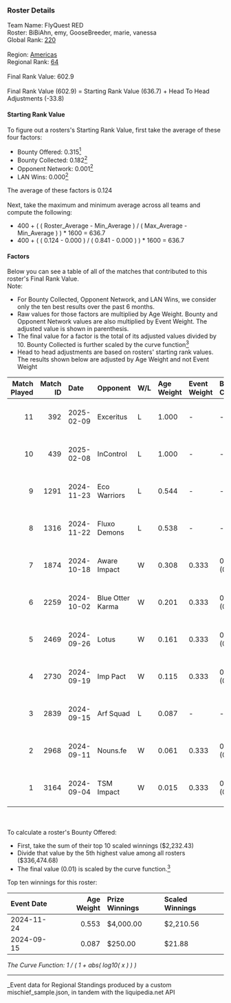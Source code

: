 ### Roster Details<br />
Team Name: FlyQuest RED<br />
Roster: BiBiAhn, emy, GooseBreeder, marie, vanessa<br />
Global Rank: [220](../../standings_global_2025_03_01.md)<br />
<br />
Region: [Americas]( ../../standings_americas_2025_03_01.md)<br />
Regional Rank: [64]( ../../standings_americas_2025_03_01.md)<br />
<br />
Final Rank Value:  602.9<br />
<br />
Final Rank Value (602.9) = Starting Rank Value (636.7) + Head To Head Adjustments (-33.8)<br />

#### Starting Rank Value<br />
To figure out a rosters's Starting Rank Value, first take the average of these four factors:<br />
- Bounty Offered: 0.315[<sup>1</sup>](#table2)
- Bounty Collected: 0.182[<sup>2</sup>](#table1)
- Opponent Network: 0.001[<sup>2</sup>](#table1)
- LAN Wins: 0.000[<sup>2</sup>](#table1)

The average of these factors is 0.124<br />
<br />
Next, take the maximum and minimum average across all teams and compute the following:<br />
- 400 + ( ( Roster_Average - Min_Average ) / ( Max_Average - Min_Average ) ) * 1600 = 636.7
- 400 + ( ( 0.124 - 0.000 ) / ( 0.841 - 0.000 ) ) * 1600 = 636.7


#### Factors<br />
Below you can see a table of all of the matches that contributed to this roster's Final Rank Value.<br />
Note:<br />

- For Bounty Collected, Opponent Network, and LAN Wins, we consider only the ten best results over the past 6 months.
- Raw values for those factors are multiplied by Age Weight. Bounty and Opponent Network values are also multiplied by Event Weight. The adjusted value is shown in parenthesis.
- The final value for a factor is the total of its adjusted values divided by 10. Bounty Collected is further scaled by the curve function[<sup>3</sup>](#curveFunction)
- Head to head adjustments are based on rosters' starting rank values. The results shown below are adjusted by Age Weight and not Event Weight
<span id="table1"></span><br />


| Match Played | Match ID | Date       | Opponent         | W/L | Age Weight | Event Weight | Bounty Collected | Opponent Network | LAN Wins  | H2H Adj. | Roster                                      |
| -: | -: | :- | :- | :- | :- | :- | :- | :- | :- | -: | :- |
|           11 |      392 | 2025-02-09 | Exceritus        | L   | 1.000      | -            | -                | -                | -         |   -16.81 | BiBiAhn, emy, GooseBreeder, marie, vanessa  |
|           10 |      439 | 2025-02-08 | InControl        | L   | 1.000      | -            | -                | -                | -         |   -15.93 | BiBiAhn, emy, GooseBreeder, marie, vanessa  |
|            9 |     1291 | 2024-11-23 | Eco Warriors     | L   | 0.544      | -            | -                | -                | -         |    -5.14 | BiBiAhn, emy, GooseBreeder, Kaoday, vanessa |
|            8 |     1316 | 2024-11-22 | Fluxo Demons     | L   | 0.538      | -            | -                | -                | -         |    -6.18 | BiBiAhn, emy, GooseBreeder, Kaoday, vanessa |
|            7 |     1874 | 2024-10-18 | Aware Impact     | W   | 0.308      | 0.333        | 0.001 (0.000)    | 0.010 (0.001)    | 0 (0.000) |     4.15 | BiBiAhn, emy, GooseBreeder, Kaoday, vanessa |
|            6 |     2259 | 2024-10-02 | Blue Otter Karma | W   | 0.201      | 0.333        | 0.001 (0.000)    | 0.008 (0.001)    | 0 (0.000) |     2.76 | BiBiAhn, emy, GooseBreeder, Kaoday, vanessa |
|            5 |     2469 | 2024-09-26 | Lotus            | W   | 0.161      | 0.333        | 0.001 (0.000)    | 0.004 (0.000)    | 0 (0.000) |     2.20 | BiBiAhn, emy, GooseBreeder, Kaoday, vanessa |
|            4 |     2730 | 2024-09-19 | Imp Pact         | W   | 0.115      | 0.333        | 0.002 (0.000)    | 0.041 (0.002)    | 0 (0.000) |     1.68 | BiBiAhn, emy, GooseBreeder, Kaoday, vanessa |
|            3 |     2839 | 2024-09-15 | Arf Squad        | L   | 0.087      | -            | -                | -                | -         |    -1.58 | BiBiAhn, emy, GooseBreeder, Kaoday, vanessa |
|            2 |     2968 | 2024-09-11 | Nouns.fe         | W   | 0.061      | 0.333        | 0.001 (0.000)    | 0.091 (0.002)    | 0 (0.000) |     0.88 | BiBiAhn, emy, GooseBreeder, Kaoday, vanessa |
|            1 |     3164 | 2024-09-04 | TSM Impact       | W   | 0.015      | 0.333        | 0.001 (0.000)    | 0.029 (0.000)    | 0 (0.000) |     0.21 | BiBiAhn, emy, GooseBreeder, Kaoday, vanessa |

<br />
<span id="table2"></span><br />
To calculate a roster's Bounty Offered:<br />

- First, take the sum of their top 10 scaled winnings ($2,232.43)
- Divide that value by the 5th highest value among all rosters ($336,474.68)
- The final value (0.01) is scaled by the curve function.[<sup>3</sup>](#curveFunction)

Top ten winnings for this roster:<br />

| Event Date | Age Weight | Prize Winnings | Scaled Winnings |
| :- | -: | :- | :- |
| 2024-11-24 |      0.553 | $4,000.00      | $2,210.56       |
| 2024-09-15 |      0.087 | $250.00        | $21.88          |


<span id="curveFunction"></span>_The Curve Function: 1 / ( 1 + abs( log10( x ) ) )_<br />

---
_Event data for Regional Standings produced by a custom mischief_sample.json, in tandem with the liquipedia.net API<br />
